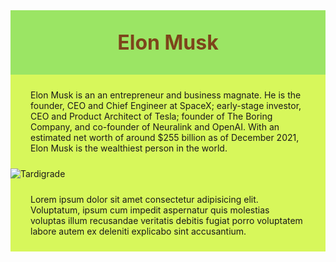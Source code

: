 <!DOCTYPE html>
<html lang = "en">
<head>
    <meta charset = "UTF-8">
    <meta name = "viewport" content = "width = device - width", initial-scale = 1.0">
    <title>Steven Hawking</title>
    <link rel = "stylesheet">
    <style>
		nav {
			background-color: #9BE564;
		}
		h1 {
			color: #7D451B;
			margin: 0;
			padding: 2rem;
			font-size: xx-large;
			text-align: center;
		}
		main {
			background-color: #D7F75B;
		}
		* {
			margin: 0;
		}
		p {
			margin: 0 2rem;
			padding: 1.5rem 0; 
		}
	</style>
</head>
<body>
	<nav>
		<h1>Elon Musk</h1>
	</nav>
	<main>
		<p>Elon Musk is an an entrepreneur and business magnate. He is the founder, CEO and Chief Engineer at SpaceX; early-stage investor, CEO and Product Architect of Tesla; founder of The Boring Company, and co-founder of Neuralink and OpenAI. With an estimated net worth of around $255 billion as of December 2021, Elon Musk is the wealthiest person in the world.</p>
		<img src="../../../../tardigrade.jpg" alt="Tardigrade">
		<p>Lorem ipsum dolor sit amet consectetur adipisicing elit. Voluptatum, ipsum cum impedit aspernatur quis molestias voluptas illum recusandae veritatis debitis fugiat porro voluptatem labore autem ex deleniti explicabo sint accusantium.</p>
	</main>
</body>
</html>

